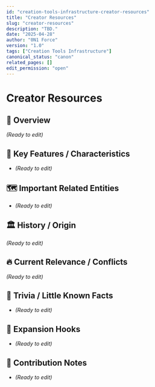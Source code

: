 ```yaml
---
id: "creation-tools-infrastructure-creator-resources"
title: "Creator Resources"
slug: "creator-resources"
description: "TBD."
date: "2025-04-28"
author: "0N1 Force"
version: "1.0"
tags: ["Creation Tools Infrastructure"]
canonical_status: "canon"
related_pages: []
edit_permission: "open"
---
```


# Creator Resources

## 📖 Overview
_(Ready to edit)_

## 🧩 Key Features / Characteristics
- _(Ready to edit)_

## 🗺️ Important Related Entities
- _(Ready to edit)_

## 🏛 History / Origin
_(Ready to edit)_

## 🔥 Current Relevance / Conflicts
_(Ready to edit)_

## 🎯 Trivia / Little Known Facts
- _(Ready to edit)_

## 🚀 Expansion Hooks
- _(Ready to edit)_

## 🚀 Contribution Notes
- _(Ready to edit)_
